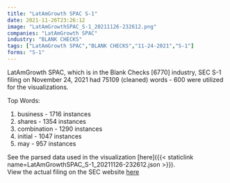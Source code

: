 ```yaml
---
title: "LatAmGrowth SPAC S-1"
date: 2021-11-26T23:26:12
image: "LatAmGrowthSPAC_S-1_20211126-232612.png"
companies: "LatAmGrowth SPAC"
industry: "BLANK CHECKS"
tags: ["LatAmGrowth SPAC","BLANK CHECKS","11-24-2021","S-1"]
forms: "S-1"
---
```

LatAmGrowth SPAC, which is in the Blank Checks [6770] industry, SEC S-1 filing on November 24, 2021 had 75109 (cleaned) words - 600 were utilized for the visualizations.

Top Words:
1. business - 1716 instances
2. shares - 1354 instances
3. combination - 1290 instances
4. initial - 1047 instances
5. may - 957 instances


See the parsed data used in the visualization [here]({{< staticlink name=LatAmGrowthSPAC_S-1_20211126-232612.json >}}).  
View the actual filing on the SEC website [here](https://www.sec.gov/Archives/edgar/data/1868269/0001104659-21-143650.txt)